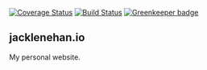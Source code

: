 [![Coverage Status](https://coveralls.io/repos/github/jacklenehan/jacklenehan.io/badge.svg?branch=add-travis)](https://coveralls.io/github/jacklenehan/jacklenehan.io?branch=add-travis)
[![Build Status](https://travis-ci.org/jacklenehan/jacklenehan.io.svg?branch=master)](https://travis-ci.org/jacklenehan/) [![Greenkeeper badge](https://badges.greenkeeper.io/jacklenehan/jacklenehan.io.svg)](https://greenkeeper.io/)

## jacklenehan.io

My personal website.